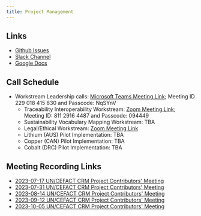 ```yaml
---
title: Project Management
---
```



## Links

* [Github Issues](https://github.com/uncefact/project-crm/issues)
* [Slack Channel](https://uncefact.slack.com/archives/C05AV647QKC)
* [Google Docs](https://drive.google.com/drive/folders/1Kt7VM7z8h9JTSFU7IB4N9uHQm52khQ9f)


## Call Schedule  

* Workstream Leadership calls: [Microsoft Teams Meeting Link](https://teams.microsoft.com/l/meetup-join/19%3ameeting_NDI1ZWRhMDYtOTYxNS00MTgxLTlmNzgtZDgzMWFkNWE4M2U3%40thread.v2/0?context=%7b%22Tid%22%3a%226fdb5200-3d0d-4a8a-b036-d3685e359adc%22%2c%22Oid%22%3a%22e5af7687-75ba-4b70-8bce-0fb446aeff13%22%7d); Meeting ID 229 018 415 830 and Passcode: NqSYnV 
    * Traceability Interoperability Workstream: [Zoom Meeting Link](https://bizcubed-au.zoom.us/j/81129164487?pwd=TnNXcWxzRlRSSW5XclZ0QTd0VnZqdz09); Meeting ID: 811 
      2916 4487 and Passcode: 094449
    * Sustainability Vocabulary Mapping Workstream: TBA
    * Legal/Ethical Workstream: [Zoom Meeting Link](https://uni-sydney.zoom.us/j/86236768512#success)
    * Lithium (AUS) Pilot Implementation: TBA
    * Copper (CAN) Pilot Implementation: TBA
    * Cobalt (DRC) Pilot Implementation: TBA


## Meeting Recording Links 

* [2023-07-17 UN/CEFACT CRM Project Contributors' Meeting](https://drive.google.com/file/d/1xdodx1dOeETlsZtQCcj5IZ8z5yVWZHgz/view?usp=sharing)
* [2023-07-31 UN/CEFACT CRM Project Contributors' Meeting](https://drive.google.com/file/d/1YoQZF3mouB1BAxVdW97ha7mWea46npDf/view?usp=sharing)
* [2023-08-14 UN/CEFACT CRM Project Contributors' Meeting](https://drive.google.com/file/d/1KbWngdgQxGTZGZgtEhlEHXMf_CPmIKNQ/view?usp=sharing)
* [2023-09-12 UN/CEFACT CRM Project Contributors' Meeting](https://drive.google.com/file/d/1cEf3mMm1PwtABby3xoLCpAqmPHFTsFNw/view?usp=sharing)
* [2023-10-05 UN/CEFACT CRM Project Contributors' Meeting](https://drive.google.com/file/d/1rvy9YaNn7Vv_L8z_zjbcrABRIykmSz5Y/view?usp=sharing)
